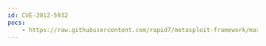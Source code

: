 ```yaml
---
id: CVE-2012-5932
pocs:
    - https://raw.githubusercontent.com/rapid7/metasploit-framework/master/modules/exploits/windows/novell/netiq_pum_eval.rb
---
```

